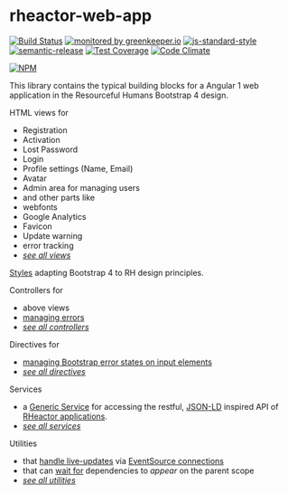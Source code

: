 # rheactor-web-app

[![Build Status](https://travis-ci.org/ResourcefulHumans/rheactor-web-app.svg?branch=master)](https://travis-ci.org/ResourcefulHumans/rheactor-web-app)
[![monitored by greenkeeper.io](https://img.shields.io/badge/greenkeeper.io-monitored-brightgreen.svg)](http://greenkeeper.io/) 
[![js-standard-style](https://img.shields.io/badge/code%20style-standard-brightgreen.svg)](http://standardjs.com/)
[![semantic-release](https://img.shields.io/badge/semver-semantic%20release-e10079.svg)](https://github.com/semantic-release/semantic-release)
[![Test Coverage](https://codeclimate.com/github/ResourcefulHumans/rheactor-web-app/badges/coverage.svg)](https://codeclimate.com/github/ResourcefulHumans/rheactor-web-app/coverage)
[![Code Climate](https://codeclimate.com/github/ResourcefulHumans/rheactor-web-app/badges/gpa.svg)](https://codeclimate.com/github/ResourcefulHumans/rheactor-web-app)

[![NPM](https://nodei.co/npm/rheactor-web-app.png?downloads=true&downloadRank=true&stars=true)](https://nodei.co/npm/rheactor-web-app/)

This library contains the typical building blocks for a Angular 1 web application in the Resourceful Humans Bootstrap 4 design.

HTML views for

 - Registration
 - Activation
 - Lost Password
 - Login
 - Profile settings (Name, Email)
 - Avatar
 - Admin area for managing users
 - and other parts like
  - webfonts
  - Google Analytics
  - Favicon
  - Update warning
  - error tracking
 - *[see all views](https://github.com/ResourcefulHumans/rheactor-web-app/tree/master/includes)*
 
[Styles](https://github.com/ResourcefulHumans/rheactor-web-app/tree/master/scss) adapting Bootstrap 4 to RH design principles.

Controllers for

 - above views
 - [managing errors](https://github.com/ResourcefulHumans/rheactor-web-app/blob/master/js/controller/bluebird.js)
 - *[see all controllers](https://github.com/ResourcefulHumans/rheactor-web-app/tree/master/js/controller)* 

Directives for

 - [managing Bootstrap error states on input elements](https://github.com/ResourcefulHumans/rheactor-web-app/blob/master/js/directives/bootstrap-error-states.js)
 - *[see all directives](https://github.com/ResourcefulHumans/rheactor-web-app/blob/master/js/directives/)*
 
Services

 - a [Generic Service](https://github.com/ResourcefulHumans/rheactor-web-app/blob/master/js/services/generic.js) for accessing the restful, [JSON-LD](http://json-ld.org/) inspired API of [RHeactor applications](https://github.com/RHeactor).
 - *[see all services](https://github.com/ResourcefulHumans/rheactor-web-app/blob/master/js/services/)*
 
Utilities
 
 - that [handle live-updates](https://github.com/ResourcefulHumans/rheactor-web-app/blob/master/js/util/live-collection.js) via [EventSource connections](https://github.com/ResourcefulHumans/rheactor-web-app/blob/master/js/util/event-source-connection.js)
 - that can [wait for](https://github.com/ResourcefulHumans/rheactor-web-app/blob/master/js/util/wait-for.js) dependencies to *appear* on the parent scope
 - *[see all utilities](https://github.com/ResourcefulHumans/rheactor-web-app/tree/master/js/util)*
